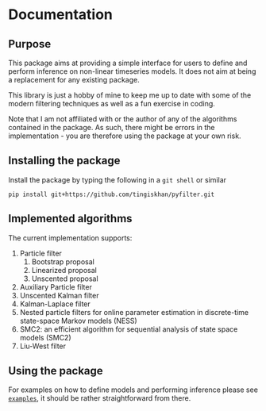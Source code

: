 # Documentation

## Purpose
This package aims at providing a simple interface for users to define and perform inference on non-linear timeseries
models. It does not aim at being a replacement for any existing package.

This library is just a hobby of mine to keep me up to date with some of the modern filtering techniques as well as a
fun exercise in coding.

Note that I am not affiliated with or the author of any of the algorithms contained in the package. As such, there
might be errors in the implementation - you are therefore using the package at your own risk.

## Installing the package
Install the package by typing the following in a `git shell` or similar
```
pip install git+https://github.com/tingiskhan/pyfilter.git
```

## Implemented algorithms
The current implementation supports:
1. Particle filter
    1. Bootstrap proposal
    2. Linearized proposal
    3. Unscented proposal
2. Auxiliary Particle filter
3. Unscented Kalman filter
4. Kalman-Laplace filter
5. Nested particle filters for online parameter estimation in discrete-time state-space Markov models (NESS)
6. SMC2: an efficient algorithm for sequential analysis of state space models (SMC2)
7. Liu-West filter

## Using the package
For examples on how to define models and performing inference please see
[`examples`](www.github.com/tingiskhan/pyfilter/examples), it should be rather straightforward from there.

